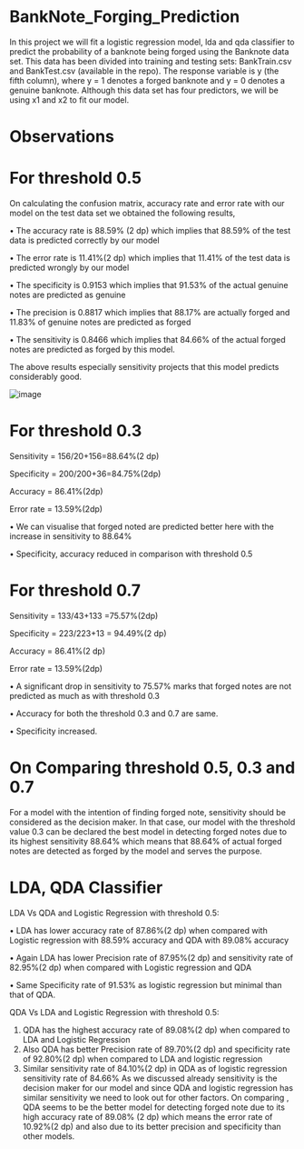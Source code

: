 # BankNote_Forging_Prediction

  In this project we will fit a logistic regression model, lda and qda classifier to predict the
probability of a banknote being forged using the Banknote data set. This data has been
divided into training and testing sets: BankTrain.csv and BankTest.csv (available in the repo). The response variable is y (the fifth column), where y = 1
denotes a forged banknote and y = 0 denotes a genuine banknote. Although this data
set has four predictors, we will be using x1 and x2 to fit our model.

# Observations 

# For threshold 0.5
On calculating the confusion matrix, accuracy rate and error rate with our model on the test data set we obtained the following results,

•	The accuracy rate is 88.59% (2 dp) which implies that 88.59% of the test data is predicted correctly by our model

•	The error rate is 11.41%(2 dp) which implies that 11.41% of the test data is predicted wrongly by our model

•	The specificity is 0.9153 which implies that 91.53% of the actual genuine notes are predicted as genuine

•	The precision is 0.8817 which implies that 88.17%  are actually forged and 11.83% of genuine notes are predicted as forged

•	The sensitivity is 0.8466 which implies that 84.66% of the actual forged notes are predicted as forged by this model.

The above results especially sensitivity projects that this model predicts considerably good.

![image](https://user-images.githubusercontent.com/68840596/120910623-75ffd900-c6d4-11eb-9255-22edc1f0ac37.png)


# For threshold 0.3
Sensitivity = 156/20+156=88.64%(2 dp)

Specificity = 200/200+36=84.75%(2dp)

Accuracy = 86.41%(2dp)

Error rate = 13.59%(2dp)

•	We can visualise that forged noted are predicted better here with the increase in sensitivity to 88.64%

•	Specificity, accuracy reduced in comparison with threshold 0.5

# For threshold 0.7
Sensitivity = 133/43+133 =75.57%(2dp)

Specificity = 223/223+13 = 94.49%(2 dp)

Accuracy = 86.41%(2 dp)

Error rate =  13.59%(2dp)

•	A significant drop in sensitivity to 75.57% marks that forged notes are not predicted as much as with threshold 0.3

•	Accuracy for both the threshold 0.3 and 0.7 are same.

•	Specificity increased.

# On Comparing threshold 0.5, 0.3 and 0.7
For a model with the intention of finding forged note, sensitivity should be considered as the decision maker. In that case, our model with the threshold value 0.3 can be declared the best model in detecting forged notes due to its highest sensitivity 88.64% which means that 88.64% of actual forged notes are detected as forged by the model and serves the purpose.

# LDA, QDA Classifier

LDA Vs QDA and Logistic Regression with   threshold 0.5:

•	LDA has lower accuracy rate of 87.86%(2 dp) when compared with Logistic regression  with 88.59% accuracy and QDA with 89.08% accuracy

•	Again LDA has lower Precision rate of 87.95%(2 dp) and sensitivity rate of 82.95%(2 dp) when compared with Logistic regression and QDA 

•	Same Specificity rate of 91.53%  as logistic regression but minimal than that of QDA.

QDA Vs LDA and Logistic Regression with threshold 0.5:
1.	QDA has the highest accuracy rate of 89.08%(2 dp) when compared to LDA and Logistic Regression
2.	Also QDA has better Precision rate of 89.70%(2 dp) and specificity rate of 92.80%(2 dp) when compared to LDA and logistic regression
3.	Similar sensitivity rate of 84.10%(2 dp) in QDA as of  logistic regression sensitivity rate of 84.66%
As we discussed already sensitivity is the decision maker for our model and since QDA and logistic regression has similar sensitivity we need to look out for other factors.  On comparing , QDA seems to be the better model for detecting forged note due to its high accuracy rate of 89.08% (2 dp) which means the error rate of 10.92%(2 dp) and also due to its better precision and specificity than other models.

